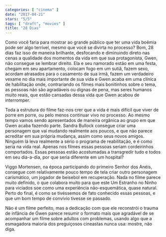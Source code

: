 ```yaml
---
categories: [ "cinema" ]
date: "2017-04-21"
stars: "5/5"
tags: [ "draft", "movies" ]
title: "28 Dias"
---
```

Como você faria para mostrar ao grande público que ter uma vida boêmia pode ser algo terrível, mesmo que você se divirta no processo? Bom, 28 dias faz isso de maneira brilhante, desfocando e diminuindo direto nas cenas a qualidade dos momentos da vida em que sua protagonista, Gwen, não consegue se lembrar direito. Ela e seu namorado estão em uma festa, chegam em seu apartamento, colocam fogo em um sutiã, fazem sexo, acordam atrasados para o casamento de sua irmã, fazem um verdadeiro vexame no dia mais importante de sua vida e Gwen acaba em uma clínica de habilitação onde, contrariando os filmes mais bonitinhos sobre o tema, as pessoas não são agradáveis ou dignas de pena, mas seres humanos muito reais, que estão cansadas dessa vida que Gwen acabou de interromper.

Toda a estrutura do filme faz-nos crer que a vida é mais difícil que viver de porre em porre, ou pelo menos continuar vivo no processo. Ao mesmo tempo vamos sendo apresentados de maneira orgânica ao grupo em que Gwen acaba fazendo parte. Sandra Bullock consegue criar uma personagem que vai mudando realmente aos poucos, e que não parece acreditar em sua própria mudança, assim como seus novos amigos. Ninguém lá leva realmente a sério o programa de reabilitação, e é como seria na vida real. Apenas nos filmes essas pessoas seriam cordeirinhos comportados. Essas pessoas estão acostumadas a transgredir tudo e todos em seu dia-a-dia, por que seria diferente em um hospital?

Viggo Mortensen, na época participando do primeiro Senhor dos Anéis, consegue com relativamente pouco tempo de tela criar outro personagem carismático, um jogador de beisebol em recuperação. Nada no filme parece muito definido, o que colabora muito para que este Um Estranho no Ninho para viciados soe como uma experiência não-esquemática, quase natural. Perto do final, é como se tivéssemos de fato conhecido essas pessoas, e que um bom tempo de convívio tivesse se passado.

Não é um filme perfeito, mas a dedicação com que ele reconstrói o trauma de infância de Gwen parece resumir o formato mais que agradável de se acompanhar um filme sobre adultos com problemas, usando algo que a esmagadora maioria dos preguiçosos cineastas nunca usa: mostre, não diga.
